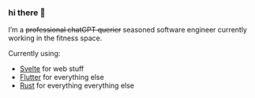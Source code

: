 ### hi there 👋

I’m a ~~professional chatGPT querier~~ seasoned software engineer currently working in the fitness space. 

Currently using:
- [Svelte](https://youtu.be/dQw4w9WgXcQ) for web stuff
- [Flutter](https://youtu.be/dQw4w9WgXcQ) for everything else
- [Rust](https://youtu.be/dQw4w9WgXcQ) for everything everything else
